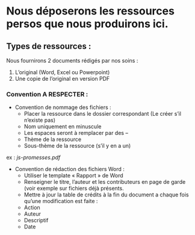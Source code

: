 # Nous déposerons les ressources persos que nous produirons ici.
## Types de ressources :
Nous fournirons 2 documents rédigés par nos soins :
1.	L’original (Word, Excel ou Powerpoint) 
2.	Une copie de l’original en version PDF
### Convention A RESPECTER :
* Convention de nommage des fichiers :
    * Placer la ressource dans le dossier correspondant (Le créer s’il n’existe pas)
    * Nom uniquement en minuscule
    * Les espaces seront à remplacer par des –
    * Thème de la ressource
    * Sous-thème de la ressource (s’il y en a un)  

ex : _js-promesses.pdf_

* Convention de rédaction des fichiers Word :
    * Utiliser le template « Rapport » de Word
    * Renseigner le titre, l’auteur et les contributeurs en page de garde (voir exemple sur fichiers déjà présents.
    * Mettre à jour la table de crédits à la fin du document a chaque fois qu’une modification est faite :
	* Action
	* Auteur
	* Descriptif
	* Date
